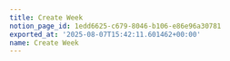 ```yaml
---
title: Create Week
notion_page_id: 1edd6625-c679-8046-b106-e86e96a30781
exported_at: '2025-08-07T15:42:11.601462+00:00'
name: Create Week
---
```


